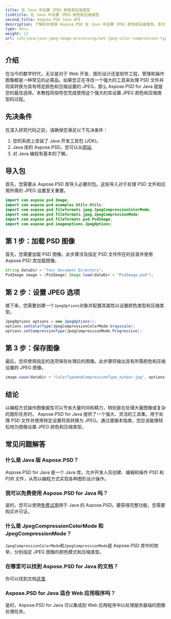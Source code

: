 ```yaml
---
title: 在 Java 中设置 JPEG 颜色和压缩类型
linktitle: 在 Java 中设置 JPEG 颜色和压缩类型
second_title: Aspose.PSD Java API
description: 了解如何使用 Aspose.PSD 在 Java 中设置 JPEG 颜色和压缩类型。本分步指南使图像处理变得简单高效。
type: docs
weight: 13
url: /zh/java/java-jpeg-image-processing/set-jpeg-color-compression-type-java/
---
```

## 介绍
在当今的数字时代，无论是对于 Web 开发、图形设计还是软件工程，管理和操作图像都是一种常见的必需品。如果您正在寻找一个强大的工具来处理 PSD 文件并将其转换为具有特定颜色和压缩设置的 JPEG，那么 Aspose.PSD for Java 就是您的最佳选择。本教程将指导您完成使用这个强大的库设置 JPEG 颜色和压缩类型的过程。
## 先决条件
在深入研究代码之前，请确保您满足以下先决条件：
1. 您的系统上安装了 Java 开发工具包 (JDK)。
2.  Java 库的 Aspose.PSD。您可以从[网站](https://releases.aspose.com/psd/java/).
3. 对 Java 编程有基本的了解。
## 导入包
首先，您需要从 Aspose.PSD 库导入必要的包。这些导入对于处理 PSD 文件和应用所需的 JPEG 设置至关重要。
```java
import com.aspose.psd.Image;
import com.aspose.psd.examples.Utils.Utils;
import com.aspose.psd.fileformats.jpeg.JpegCompressionColorMode;
import com.aspose.psd.fileformats.jpeg.JpegCompressionMode;
import com.aspose.psd.fileformats.psd.PsdImage;
import com.aspose.psd.imageoptions.JpegOptions;
```
## 第 1 步：加载 PSD 图像
首先，您需要加载 PSD 图像。此步骤涉及指定 PSD 文件所在的目录并使用 Aspose.PSD 库加载图像。
```java
String dataDir = "Your Document Directory";
PsdImage image = (PsdImage) Image.load(dataDir + "PsdImage.psd");
```
## 第 2 步：设置 JPEG 选项
接下来，您需要创建一个`JpegOptions`对象并配置其属性以设置颜色类型和压缩类型。 
```java
JpegOptions options = new JpegOptions();
options.setColorType(JpegCompressionColorMode.Grayscale);
options.setCompressionType(JpegCompressionMode.Progressive);
```
## 第 3 步：保存图像
最后，您将使用指定的选项保存处理后的图像。此步骤将输出具有所需颜色和压缩设置的 JPEG 图像。
```java
image.save(dataDir + "ColorTypeAndCompressionType_output.jpg", options);
```
## 结论
以编程方式操作图像属性可以节省大量时间和精力，特别是在处理大量图像或复杂的图形任务时。 Aspose.PSD for Java 提供了一个强大、灵活的工具集，用于处理 PSD 文件并使用特定设置将其转换为 JPEG。通过遵循本指南，您应该能够轻松地为图像设置 JPEG 颜色和压缩类型。
## 常见问题解答
### 什么是 Java 版 Aspose.PSD？
Aspose.PSD for Java 是一个 Java 库，允许开发人员创建、编辑和操作 PSD 和 PSB 文件，从而以编程方式实现各种图形设计操作。
### 我可以免费使用 Aspose.PSD for Java 吗？
是的，您可以使用[免费试用](https://releases.aspose.com/)用于 Java 的 Aspose.PSD。要获得完整功能，您需要购买许可证。
### 什么是 JpegCompressionColorMode 和 JpegCompressionMode？
`JpegCompressionColorMode`和`JpegCompressionMode`是 Aspose.PSD 库中的枚举，分别指定 JPEG 图像的颜色模式和压缩类型。
### 在哪里可以找到 Aspose.PSD for Java 的文档？
你可以找到文档[这里](https://reference.aspose.com/psd/java/).
### Aspose.PSD for Java 适合 Web 应用程序吗？
是的，Aspose.PSD for Java 可以集成到 Web 应用程序中以处理服务器端的图像处理任务。